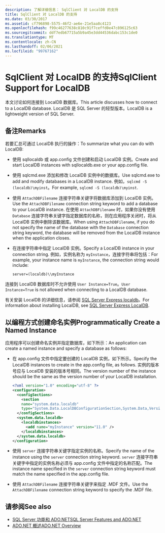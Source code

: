 ```yaml
---
description: 了解详细信息： SqlClient 对 LocalDB 的支持
title: SqlClient 对 LocalDB 的支持
ms.date: 03/30/2017
ms.assetid: cf796898-5575-46f2-ae6e-21e5aa8c4123
ms.openlocfilehash: f99c46277638c810c91f7ceffd0e47c896125c63
ms.sourcegitcommit: ddf7edb67715a5b9a45e3dd44536dabc153c1de0
ms.translationtype: MT
ms.contentlocale: zh-CN
ms.lasthandoff: 02/06/2021
ms.locfileid: "99767162"
---
```

# <a name="sqlclient-support-for-localdb"></a><span data-ttu-id="00e4e-103">SqlClient 对 LocalDB 的支持</span><span class="sxs-lookup"><span data-stu-id="00e4e-103">SqlClient Support for LocalDB</span></span>

<span data-ttu-id="00e4e-104">本文讨论如何连接到 LocalDB 数据库。</span><span class="sxs-lookup"><span data-stu-id="00e4e-104">This article discusses how to connect to a LocalDB database.</span></span> <span data-ttu-id="00e4e-105">LocalDB 是 SQL Server 的轻型版本。</span><span class="sxs-lookup"><span data-stu-id="00e4e-105">LocalDB is a lightweight version of SQL Server.</span></span>
  
## <a name="remarks"></a><span data-ttu-id="00e4e-106">备注</span><span class="sxs-lookup"><span data-stu-id="00e4e-106">Remarks</span></span>
  
 <span data-ttu-id="00e4e-107">若要汇总可通过 LocalDB 执行的操作：</span><span class="sxs-lookup"><span data-stu-id="00e4e-107">To summarize what you can do with LocalDB:</span></span>  
  
- <span data-ttu-id="00e4e-108">使用 sqllocaldb 或 app.config 文件创建和启动 LocalDB 实例。</span><span class="sxs-lookup"><span data-stu-id="00e4e-108">Create and start LocalDB instances with sqllocaldb.exe or your app.config file.</span></span>  
  
- <span data-ttu-id="00e4e-109">使用 sqlcmd.exe 添加和修改 LocalDB 实例中的数据库。</span><span class="sxs-lookup"><span data-stu-id="00e4e-109">Use sqlcmd.exe to add and modify databases in a LocalDB instance.</span></span> <span data-ttu-id="00e4e-110">例如，`sqlcmd -S (localdb)\myinst`。</span><span class="sxs-lookup"><span data-stu-id="00e4e-110">For example, `sqlcmd -S (localdb)\myinst`.</span></span>  
  
- <span data-ttu-id="00e4e-111">使用 `AttachDBFilename` 连接字符串关键字将数据库添加到 LocalDB 实例。</span><span class="sxs-lookup"><span data-stu-id="00e4e-111">Use the `AttachDBFilename` connection string keyword to add a database to your LocalDB instance.</span></span> <span data-ttu-id="00e4e-112">在使用 `AttachDBFilename` 时，如果你没有使用 `Database` 连接字符串关键字指定数据库的名称，则在应用程序关闭时，将从 LocalDB 实例中删除该数据库。</span><span class="sxs-lookup"><span data-stu-id="00e4e-112">When using `AttachDBFilename`, if you do not specify the name of the database with the `Database` connection string keyword, the database will be removed from the LocalDB instance when the application closes.</span></span>  
  
- <span data-ttu-id="00e4e-113">在连接字符串中指定 LocalDB 实例。</span><span class="sxs-lookup"><span data-stu-id="00e4e-113">Specify a LocalDB instance in your connection string.</span></span> <span data-ttu-id="00e4e-114">例如，实例名称为 `myInstance`，连接字符串将包括：</span><span class="sxs-lookup"><span data-stu-id="00e4e-114">For example, your instance name is `myInstance`, the connection string would include:</span></span>  
  
    `server=(localdb)\\myInstance`  
  
 <span data-ttu-id="00e4e-115">连接到 LocalDB 数据库时不允许使用 `User Instance=True`。</span><span class="sxs-lookup"><span data-stu-id="00e4e-115">`User Instance=True` is not allowed when connecting to a LocalDB database.</span></span>  
  
<span data-ttu-id="00e4e-116">有关安装 LocalDB 的详细信息，请参阅 [SQL Server Express localdb](/sql/database-engine/configure-windows/sql-server-express-localdb)。</span><span class="sxs-lookup"><span data-stu-id="00e4e-116">For information about installing LocalDB, see [SQL Server Express LocalDB](/sql/database-engine/configure-windows/sql-server-express-localdb).</span></span>
  
## <a name="programmatically-create-a-named-instance"></a><span data-ttu-id="00e4e-117">以编程方式创建命名实例</span><span class="sxs-lookup"><span data-stu-id="00e4e-117">Programmatically Create a Named Instance</span></span>  

 <span data-ttu-id="00e4e-118">应用程序可以创建命名实例并指定数据库，如下所示：</span><span class="sxs-lookup"><span data-stu-id="00e4e-118">An application can create a named instance and specify a database as follows:</span></span>  
  
- <span data-ttu-id="00e4e-119">在 app.config 文件中指定要创建的 LocalDB 实例，如下所示。</span><span class="sxs-lookup"><span data-stu-id="00e4e-119">Specify the LocalDB instances to create in the app.config file, as follows.</span></span>  <span data-ttu-id="00e4e-120">实例的版本号应与 LocalDB 安装的版本号相同。</span><span class="sxs-lookup"><span data-stu-id="00e4e-120">The version number of the instance should be the same as the version number of your LocalDB installation.</span></span>  
  
    ```xml  
    <?xml version="1.0" encoding="utf-8" ?>  
    <configuration>  
      <configSections>  
        <section  
        name="system.data.localdb"  
        type="System.Data.LocalDBConfigurationSection,System.Data,Version=4.0.0.0,Culture=neutral,PublicKeyToken=b77a5c561934e089"/>  
      </configSections>  
      <system.data.localdb>  
        <localdbinstances>  
          <add name="myInstance" version="11.0" />  
        </localdbinstances>  
      </system.data.localdb>  
    </configuration>  
    ```  
  
- <span data-ttu-id="00e4e-121">使用 `server` 连接字符串关键字指定实例的名称。</span><span class="sxs-lookup"><span data-stu-id="00e4e-121">Specify the name of the instance using the `server` connection string keyword.</span></span>  <span data-ttu-id="00e4e-122">`server` 连接字符串关键字中指定的实例名称必须与 app.config 文件中指定的名称匹配。</span><span class="sxs-lookup"><span data-stu-id="00e4e-122">The instance name specified in the `server` connection string keyword must match the name specified in the app.config file.</span></span>  
  
- <span data-ttu-id="00e4e-123">使用 `AttachDBFilename` 连接字符串关键字来指定 .MDF 文件。</span><span class="sxs-lookup"><span data-stu-id="00e4e-123">Use the `AttachDBFilename` connection string keyword to specify the .MDF file.</span></span>  
  
## <a name="see-also"></a><span data-ttu-id="00e4e-124">请参阅</span><span class="sxs-lookup"><span data-stu-id="00e4e-124">See also</span></span>

- [<span data-ttu-id="00e4e-125">SQL Server 功能和 ADO.NET</span><span class="sxs-lookup"><span data-stu-id="00e4e-125">SQL Server Features and ADO.NET</span></span>](sql-server-features-and-adonet.md)
- [<span data-ttu-id="00e4e-126">ADO.NET 概述</span><span class="sxs-lookup"><span data-stu-id="00e4e-126">ADO.NET Overview</span></span>](../ado-net-overview.md)
